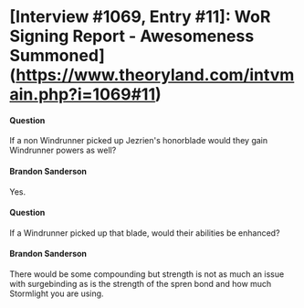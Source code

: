# [Interview #1069, Entry #11]: WoR Signing Report - Awesomeness Summoned](https://www.theoryland.com/intvmain.php?i=1069#11)

#### Question

If a non Windrunner picked up Jezrien's honorblade would they gain Windrunner powers as well?

#### Brandon Sanderson

Yes.

#### Question

If a Windrunner picked up that blade, would their abilities be enhanced?

#### Brandon Sanderson

There would be some compounding but strength is not as much an issue with surgebinding as is the strength of the spren bond and how much Stormlight you are using.

